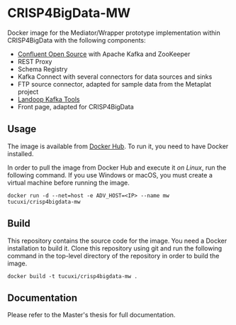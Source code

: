 # CRISP4BigData-MW #

Docker image for the Mediator/Wrapper prototype implementation within CRISP4BigData with the following components:

- [Confluent Open Source](https://de.confluent.io/product/confluent-open-source/) with Apache Kafka and ZooKeeper
- REST Proxy
- Schema Registry
- Kafka Connect with several connectors for data sources and sinks
- FTP source connector, adapted for sample data from the Metaplat project
- [Landoop Kafka Tools](http://www.landoop.com/kafka/kafka-tools/)
- Front page, adapted for CRISP4BigData

## Usage

The image is available from [Docker Hub](https://hub.docker.com/r/tucuxi/crisp4bigdata-mw/). To run it, you need to have Docker installed.

In order to pull the image from Docker Hub and execute it _on Linux_, run the following command. If you use Windows or macOS, you must create a virtual machine before running the image.

    docker run -d --net=host -e ADV_HOST=<IP> --name mw tucuxi/crisp4bigdata-mw

## Build

This repository contains the source code for the image. You need a Docker installation to build it. Clone this repository using git and run the following command in the top-level directory of the repository in order to build the image.

    docker build -t tucuxi/crisp4bigdata-mw .

## Documentation

Please refer to the Master's thesis for full documentation.
